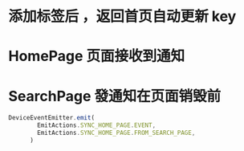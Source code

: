 # 添加标签后 ，返回首页自动更新 key

# HomePage 页面接收到通知

# SearchPage 發通知在页面销毁前

~~~javascript
DeviceEventEmitter.emit(
        EmitActions.SYNC_HOME_PAGE.EVENT,
        EmitActions.SYNC_HOME_PAGE.FROM_SEARCH_PAGE,
      )
~~~
